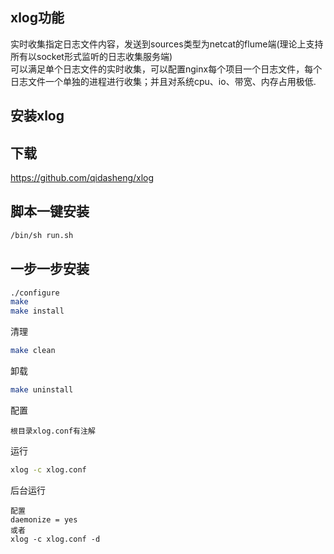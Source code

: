 xlog功能    
----------
实时收集指定日志文件内容，发送到sources类型为netcat的flume端(理论上支持所有以socket形式监听的日志收集服务端)         
可以满足单个日志文件的实时收集，可以配置nginx每个项目一个日志文件，每个日志文件一个单独的进程进行收集；并且对系统cpu、io、带宽、内存占用极低.                       


安装xlog    
----------    

下载
-----------
https://github.com/qidasheng/xlog    


脚本一键安装   
-----------
```Bash
/bin/sh run.sh
```


一步一步安装      
-----------
```Bash
./configure   
make    
make install
```

清理    
```Bash
make clean
```

卸载    
```Bash
make uninstall
```

配置    
```Vim
根目录xlog.conf有注解
```


运行
```Bash
xlog -c xlog.conf 
```

后台运行
```Vim
配置
daemonize = yes    
或者     
xlog -c xlog.conf -d
```





